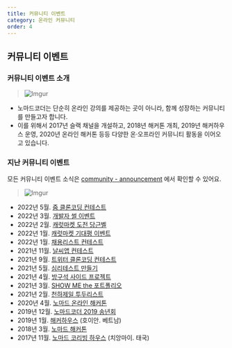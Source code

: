 ```yaml
---
title: 커뮤니티 이벤트
category: 온라인 커뮤니티
order: 4
---
```


## 커뮤니티 이벤트

### 커뮤니티 이벤트 소개

> ![Imgur](https://i.ibb.co/YWQ3x62/image.png)

- 노마드코더는 단순히 온라인 강의를 제공하는 곳이 아니라, 함께 성장하는 커뮤니티를 만들고자 합니다.
- 이를 위해서 2017년 슬랙 채널을 개설하고, 2018년 해커톤 개최, 2019년 해커하우스 운영, 2020년 온라인 해커톤 등등 다양한 온·오프라인 커뮤니티 활동을 이어오고 있습니다.

### 지난 커뮤니티 이벤트

모든 커뮤니티 이벤트 소식은 [community - announcement](https://nomadcoders.co/community/announcement) 에서 확인할 수 있어요.

> ![Imgur](https://i.ibb.co/qMcnwQG/image.png)

- 2022년 5월. [줌 클론코딩 컨테스트](https://nomadcoders.co/community/thread/5484)
- 2022년 3월. [개발자 썰 이벤트](https://nomadcoders.co/community/thread/3243)
- 2022년 2월. [캐럿마켓 도전 당근벨](https://nomadcoders.co/community/thread/1836)
- 2022년 1월. [캐럿마켓 기대평 이벤트](https://nomadcoders.co/community/thread/1639)
- 2022년 1월. [채용리스트 컨테스트](https://nomadcoders.co/community/thread/1622)
- 2021년 11월. [날씨앱 컨테스트](https://nomadcoders.co/community/thread/1333)
- 2021년 9월. [트위터 클론코딩 컨테스트](https://nomadcoders.co/community/thread/1115)
- 2021년 5월. [심리테스트 만들기](https://nomadcoders.co/community/thread/711)
- 2021년 4월. [방구석 사이드 프로젝트](https://nomadcoders.co/community/thread/696)
- 2021년 3월. [SHOW ME the 포트폴리오](https://nomadcoders.co/community/thread/577)
- 2021년 2월. [천하제일 투두리스트](https://nomadcoders.co/community/thread/452)
- 2020년 4월. [노마드 온라인 해커톤](https://www.instagram.com/p/B83jA9mjsSo/)
- 2019년 12월. [노마드코더 2019 송년회](https://festa.io/events/782/)
- 2019년 1월. [해커하우스](https://brunch.co.kr/@lynnata/178) (호이안. 베트남)
- 2018년 3월. [노마드 해커톤](https://brunch.co.kr/@lynnata/141)
- 2017년 11월. [노마드 코리빙 하우스](https://brunch.co.kr/@lynnata/121) (치앙마이. 태국)

